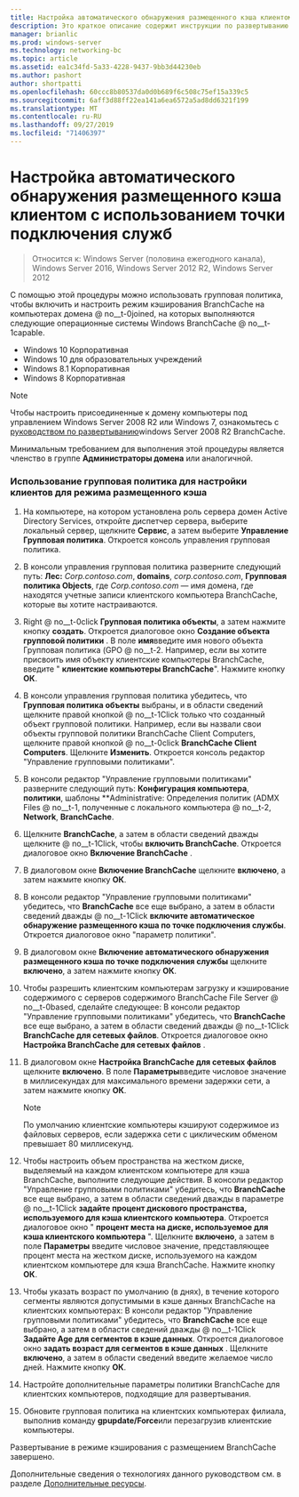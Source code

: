 ```yaml
---
title: Настройка автоматического обнаружения размещенного кэша клиентом с использованием точки подключения служб
description: Это краткое описание содержит инструкции по развертыванию BranchCache в режиме размещенного кэша на компьютерах под управлением Windows Server 2016 и Windows 10.
manager: brianlic
ms.prod: windows-server
ms.technology: networking-bc
ms.topic: article
ms.assetid: ea1c34fd-5a33-4228-9437-9bb3d44230eb
ms.author: pashort
author: shortpatti
ms.openlocfilehash: 60ccc8b80537da0d0b689f6c508c75ef15a339c5
ms.sourcegitcommit: 6aff3d88ff22ea141a6ea6572a5ad8dd6321f199
ms.translationtype: MT
ms.contentlocale: ru-RU
ms.lasthandoff: 09/27/2019
ms.locfileid: "71406397"
---
```

#  <a name="configure-client-automatic-hosted-cache-discovery-by-service-connection-point"></a>Настройка автоматического обнаружения размещенного кэша клиентом с использованием точки подключения служб

>Относится к: Windows Server (половина ежегодного канала), Windows Server 2016, Windows Server 2012 R2, Windows Server 2012

С помощью этой процедуры можно использовать групповая политика, чтобы включить и настроить режим кэширования BranchCache на компьютерах домена @ no__t-0joined, на которых выполняются следующие операционные системы Windows BranchCache @ no__t-1capable.

- Windows 10 Корпоративная
- Windows 10 для образовательных учреждений
- Windows 8.1 Корпоративная
- Windows 8 Корпоративная

> [!NOTE]  
> Чтобы настроить присоединенные к домену компьютеры под управлением Windows Server 2008 R2 или Windows 7, ознакомьтесь с [руководством по развертыванию](https://technet.microsoft.com/library/ee649232.aspx)windows Server 2008 R2 BranchCache.

Минимальным требованием для выполнения этой процедуры является членство в группе **Администраторы домена** или аналогичной.

### <a name="to-use-group-policy-to-configure-clients-for-hosted-cache-mode"></a>Использование групповая политика для настройки клиентов для режима размещенного кэша

1. На компьютере, на котором установлена роль сервера домен Active Directory Services, откройте диспетчер сервера, выберите локальный сервер, щелкните **Сервис**, а затем выберите **Управление Групповая политика**. Откроется консоль управления групповая политика.

2. В консоли управления групповая политика разверните следующий путь: **Лес:** *Corp.contoso.com*, **domains**, *corp.contoso.com*, **Групповая политика Objects**, где *Corp.contoso.com* — имя домена, где находятся учетные записи клиентского компьютера BranchCache, которые вы хотите настраиваются.

3. Right @ no__t-0click **Групповая политика объекты**, а затем нажмите кнопку **создать**. Откроется диалоговое окно **Создание объекта групповой политики** . В поле **имя**введите имя нового объекта Групповая политика \(GPO @ no__t-2. Например, если вы хотите присвоить имя объекту клиентские компьютеры BranchCache, введите " **клиентские компьютеры BranchCache**". Нажмите кнопку **ОК**.

4. В консоли управления групповая политика убедитесь, что **Групповая политика объекты** выбраны, и в области сведений щелкните правой кнопкой @ no__t-1Click только что созданный объект групповой политики. Например, если вы назвали свои объекты групповой политики BranchCache Client Computers, щелкните правой кнопкой @ no__t-0click **BranchCache Client Computers**. Щелкните **Изменить**. Откроется консоль редактор "Управление групповыми политиками".

5. В консоли редактор "Управление групповыми политиками" разверните следующий путь: **Конфигурация компьютера**, **политики**, шаблоны **Administrative: Определения политик \(ADMX Files @ no__t-1, полученные с локального компьютера @ no__t-2, **Network**, **BranchCache**.

6. Щелкните **BranchCache**, а затем в области сведений дважды щелкните @ no__t-1Click, чтобы **включить BranchCache**. Откроется диалоговое окно **Включение BranchCache** .
  
7.  В диалоговом окне **Включение BranchCache** щелкните **включено**, а затем нажмите кнопку **ОК**.

8. В консоли редактор "Управление групповыми политиками" убедитесь, что **BranchCache** все еще выбрано, а затем в области сведений дважды @ no__t-1Click **включите автоматическое обнаружение размещенного кэша по точке подключения службы**. Откроется диалоговое окно "параметр политики".

9. В диалоговом окне **Включение автоматического обнаружения размещенного кэша по точке подключения службы** щелкните **включено**, а затем нажмите кнопку **ОК**.

10. Чтобы разрешить клиентским компьютерам загрузку и кэширование содержимого с серверов содержимого BranchCache File Server @ no__t-0based, сделайте следующее: В консоли редактор "Управление групповыми политиками" убедитесь, что **BranchCache** все еще выбрано, а затем в области сведений дважды @ no__t-1Click **BranchCache для сетевых файлов**. Откроется диалоговое окно **Настройка BranchCache для сетевых файлов** . 
11. В диалоговом окне **Настройка BranchCache для сетевых файлов** щелкните **включено**. В поле **Параметры**введите числовое значение в миллисекундах для максимального времени задержки сети, а затем нажмите кнопку **ОК**.
  
    > [!NOTE]
    > По умолчанию клиентские компьютеры кэшируют содержимое из файловых серверов, если задержка сети с циклическим обменом превышает 80 миллисекунд.
  
12. Чтобы настроить объем пространства на жестком диске, выделяемый на каждом клиентском компьютере для кэша BranchCache, выполните следующие действия. В консоли редактор "Управление групповыми политиками" убедитесь, что **BranchCache** все еще выбрано, а затем в области сведений дважды в параметре @ no__t-1Click **задайте процент дискового пространства, используемого для кэша клиентского компьютера**. Откроется диалоговое окно " **процент места на диске, используемое для кэша клиентского компьютера** ". Щелкните **включено**, а затем в поле **Параметры** введите числовое значение, представляющее процент места на жестком диске, используемого на каждом клиентском компьютере для кэша BranchCache. Нажмите кнопку **ОК**.

13. Чтобы указать возраст по умолчанию (в днях), в течение которого сегменты являются допустимыми в кэше данных BranchCache на клиентских компьютерах: В консоли редактор "Управление групповыми политиками" убедитесь, что **BranchCache** все еще выбрано, а затем в области сведений дважды @ no__t-1Click **Задайте Age для сегментов в кэше данных**. Откроется диалоговое окно **задать возраст для сегментов в кэше данных** . Щелкните **включено**, а затем в области сведений введите желаемое число дней. Нажмите кнопку **ОК**.

14. Настройте дополнительные параметры политики BranchCache для клиентских компьютеров, подходящие для развертывания.

15. Обновите групповая политика на клиентских компьютерах филиала, выполнив команду **gpupdate/Force**или перезагрузив клиентские компьютеры.

Развертывание в режиме кэширования с размещением BranchCache завершено.

Дополнительные сведения о технологиях данного руководством см. в разделе [Дополнительные ресурсы](11-Bc-Hcm-additional-resources.md).